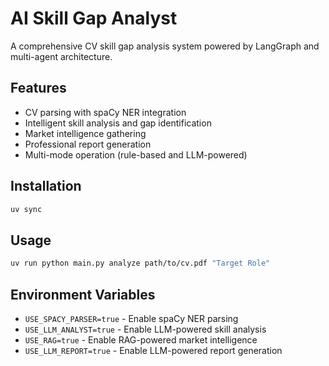 # AI Skill Gap Analyst

A comprehensive CV skill gap analysis system powered by LangGraph and multi-agent architecture.

## Features

- CV parsing with spaCy NER integration
- Intelligent skill analysis and gap identification
- Market intelligence gathering
- Professional report generation
- Multi-mode operation (rule-based and LLM-powered)

## Installation

```bash
uv sync
```

## Usage

```bash
uv run python main.py analyze path/to/cv.pdf "Target Role"
```

## Environment Variables

- `USE_SPACY_PARSER=true` - Enable spaCy NER parsing
- `USE_LLM_ANALYST=true` - Enable LLM-powered skill analysis
- `USE_RAG=true` - Enable RAG-powered market intelligence
- `USE_LLM_REPORT=true` - Enable LLM-powered report generation
